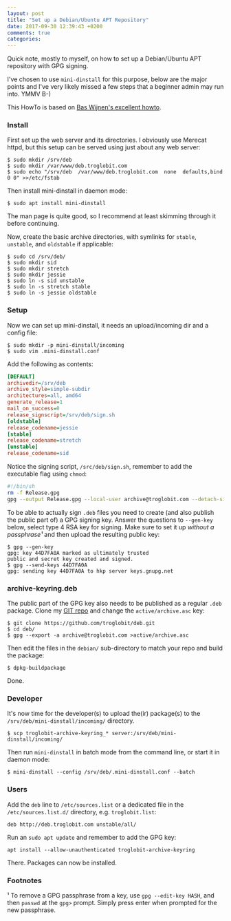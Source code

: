 ```yaml
---
layout: post
title: "Set up a Debian/Ubuntu APT Repository"
date: 2017-09-30 12:39:43 +0200
comments: true
categories:
---
```


Quick note, mostly to myself, on how to set up a Debian/Ubuntu APT
repository with GPG signing.

I've chosen to use `mini-dinstall` for this purpose, below are the major
points and I've very likely missed a few steps that a beginner admin may
run into. YMMV B-)

This HowTo is based on [Bas Wijnen's excellent howto][1].

<!-- more -->


### Install

First set up the web server and its directories.  I obviously use
Merecat httpd, but this setup can be served using just about any web
server:

    $ sudo mkdir /srv/deb
    $ sudo mkdir /var/www/deb.troglobit.com
    $ sudo echo "/srv/deb  /var/www/deb.troglobit.com  none  defaults,bind  0 0" >>/etc/fstab

Then install mini-dinstall in daemon mode:

    $ sudo apt install mini-dinstall

The man page is quite good, so I recommend at least skimming through it
before continuing.

Now, create the basic archive directories, with symlinks for `stable`,
`unstable`, and `oldstable` if applicable:

    $ sudo cd /srv/deb/
    $ sudo mkdir sid
    $ sudo mkdir stretch
    $ sudo mkdir jessie
    $ sudo ln -s sid unstable
    $ sudo ln -s stretch stable
    $ sudo ln -s jessie oldstable


### Setup

Now we can set up mini-dinstall, it needs an upload/incoming dir and a
config file:

    $ sudo mkdir -p mini-dinstall/incoming
    $ sudo vim .mini-dinstall.conf

Add the following as contents:

```ini
[DEFAULT]
archivedir=/srv/deb
archive_style=simple-subdir
architectures=all, amd64
generate_release=1
mail_on_success=0
release_signscript=/srv/deb/sign.sh
[oldstable]
release_codename=jessie
[stable]
release_codename=stretch
[unstable]
release_codename=sid
```

Notice the signing script, `/src/deb/sign.sh`, remember to add the
executable flag using `chmod`:

```sh
#!/bin/sh
rm -f Release.gpg
gpg --output Release.gpg --local-user archive@troglobit.com --detach-sign "$1"
```

To be able to actually sign `.deb` files you need to create (and also
publish the public part of) a GPG signing key.  Answer the questions to
`--gen-key` below, select type 4 RSA key for signing.  Make sure to set
it up *without a passphrase¹* and then upload the resulting public key:

    $ gpg --gen-key
	gpg: key 44D7FA0A marked as ultimately trusted
	public and secret key created and signed.
	$ gpg --send-keys 44D7FA0A
	gpg: sending key 44D7FA0A to hkp server keys.gnupg.net


### archive-keyring.deb

The public part of the GPG key also needs to be published as a regular
`.deb` package.  Clone my [GIT repo](https://github.com/troglobit/deb)
and change the `active/archive.asc` key:

    $ git clone https://github.com/troglobit/deb.git
    $ cd deb/
    $ gpg --export -a archive@troglobit.com >active/archive.asc

Then edit the files in the `debian/` sub-directory to match your repo
and build the package:

    $ dpkg-buildpackage

Done.


### Developer

It's now time for the developer(s) to upload the(ir) package(s) to the
`/srv/deb/mini-dinstall/incoming/` directory.

    $ scp troglobit-archive-keyring_* server:/srv/deb/mini-dinstall/incoming/

Then run `mini-dinstall` in batch mode from the command line, or start
it in daemon mode:

    $ mini-dinstall --config /srv/deb/.mini-dinstall.conf --batch


### Users

Add the `deb` line to `/etc/sources.list` or a dedicated file in the
`/etc/sources.list.d/` directory, e.g. `troglobit.list`:

    deb http://deb.troglobit.com unstable/all/

Run an `sudo apt update` and remember to add the GPG key:

    apt install --allow-unauthenticated troglobit-archive-keyring

There.  Packages can now be installed.


### Footnotes

¹ To remove a GPG passphrase from a key, use `gpg --edit-key HASH`, and
then `passwd` at the `gpg>` prompt.  Simply press enter when prompted
for the new passphrase.


[1]: https://debian-administration.org/article/717/Setting_up_a_personal_secure_apt_repository

<!--
  -- Local Variables:
  -- mode: markdown
  -- End:
  -->

